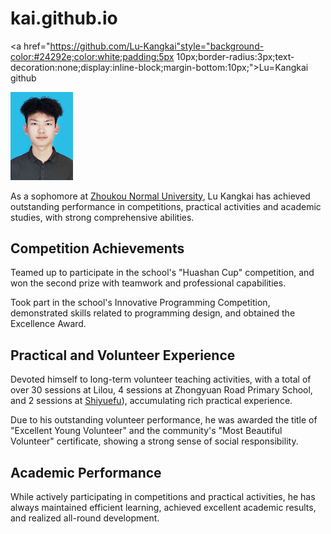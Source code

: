 # kai.github.io

<a href="https://github.com/Lu-Kangkai"style="background-color:#24292e;color:white;padding:5px 10px;border-radius:3px;text-decoration:none;display:inline-block;margin-bottom:10px;">Lu=Kangkai github</a>

<img src="kk.jpg" width="100" alt="我的kk照片" >

As a sophomore at [Zhoukou Normal University](http://www.zknu.edu.cn), Lu Kangkai has achieved outstanding performance in competitions, practical activities and academic studies, with strong comprehensive abilities.

## Competition Achievements

Teamed up to participate in the school's "Huashan Cup" competition, and won the second prize with teamwork and professional capabilities.

Took part in the school's Innovative Programming Competition, demonstrated skills related to programming design, and obtained the Excellence Award.

## Practical and Volunteer Experience

Devoted himself to long-term volunteer teaching activities, with a total of over 30 sessions at Lilou, 4 sessions at Zhongyuan Road Primary School, and 2 sessions at [Shiyuefu](http://www.jianye.com.cn/project_show.aspx?Id=124)), accumulating rich practical experience.

Due to his outstanding volunteer performance, he was awarded the title of "Excellent Young Volunteer" and the community's "Most Beautiful Volunteer" certificate, showing a strong sense of social responsibility.

## Academic Performance

While actively participating in competitions and practical activities, he has always maintained efficient learning, achieved excellent academic results, and realized all-round development.
